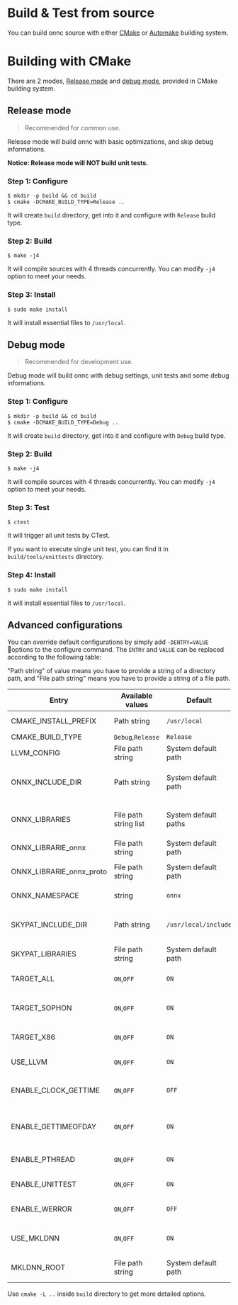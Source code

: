# Build & Test from source

You can build onnc source with either [CMake](#building-with-cmake) or [Automake](#building-with-automake) building system.

# Building with CMake

There are 2 modes, [Release mode](#release-mode) and [debug mode](#debug-mode), provided in CMake building system. 

## Release mode

> Recommended for common use.

Release mode will build onnc with basic optimizations, and skip debug informations.

**Notice: Release mode will NOT build unit tests.**

### Step 1: Configure

```shell
$ mkdir -p build && cd build
$ cmake -DCMAKE_BUILD_TYPE=Release ..
```

It will create `build` directory, get into it and configure with `Release` build type.

### Step 2: Build

```shell
$ make -j4
```

It will compile sources with 4 threads concurrently. You can modify `-j4` option to meet your needs.

### Step 3: Install

```shell
$ sudo make install
```

It will install essential files to `/usr/local`.

## Debug mode

> Recommended for development use.

Debug mode will build onnc with debug settings, unit tests and some debug informations.

### Step 1: Configure

```shell
$ mkdir -p build && cd build
$ cmake -DCMAKE_BUILD_TYPE=Debug ..
```

It will create `build` directory, get into it and configure with `Debug` build type.

### Step 2: Build

```shell
$ make -j4
```

It will compile sources with 4 threads concurrently. You can modify `-j4` option to meet your needs.

### Step 3: Test

```shell
$ ctest
```

It will trigger all unit tests by CTest.

If you want to execute single unit test, you can find it in `build/tools/unittests` directory.

### Step 4: Install

```shell
$ sudo make install
```

It will install essential files to `/usr/local`.

## Advanced configurations

You can override default configurations by simply add `-DENTRY=VALUE` options to the configure command. The `ENTRY` and `VALUE` can be replaced according to the following table:

"Path string" of value means you have to provide a string of a directory path, and "File path string" means you have to provide a string of a file path.

| Entry | Available values | Default | Description |
|-------|------------------|---------|-------------|
|CMAKE_INSTALL_PREFIX| Path string | `/usr/local` | Path to install onnc into |
|CMAKE_BUILD_TYPE| `Debug`,`Release` | `Release` | Build mode |
|LLVM_CONFIG| File path string | System default path | Path of `llvm-config` | 
|ONNX_INCLUDE_DIR| Path string | System default path | Path to include directory of onnx |
|ONNX_LIBRARIES| File path string list | System default paths | Path of `onnx` and `onnx_proto` libraries|
|ONNX_LIBRARIE_onnx| File path string | System default path | Path of `onnx` library |
|ONNX_LIBRARIE_onnx_proto| File path string | System default path | Path of `onnx_proto` library |
|ONNX_NAMESPACE| string | `onnx` | Namespace of onnx |
|SKYPAT_INCLUDE_DIR| Path string | `/usr/local/include` | Path to include directory of SkyPat |
|SKYPAT_LIBRARIES| File path string | System default path | Path of `SkyPat` library |
|TARGET_ALL| `ON`,`OFF` | `ON` | Whether to build all targets |
|TARGET_SOPHON| `ON`,`OFF` | `ON` | Whether to build Sophon targets |
|TARGET_X86| `ON`,`OFF` | `ON` | Whether to build X86 targets |
|USE_LLVM| `ON`,`OFF` | `ON` | Whether to use LLVM |
|ENABLE_CLOCK_GETTIME| `ON`,`OFF` | `OFF` | Whether to enable `clock_gettime` function |
|ENABLE_GETTIMEOFDAY| `ON`,`OFF` | `ON` | Whether to enable `gettimeofday` function |
|ENABLE_PTHREAD| `ON`,`OFF` | `ON` | Whether to enable pthread |
|ENABLE_UNITTEST| `ON`,`OFF` | `ON` | Whether to build unit test |
|ENABLE_WERROR| `ON`,`OFF` | `OFF` | Whether to use `-Werror` flag |
|USE_MKLDNN| `ON`,`OFF` | `ON` | Whether to use MKLDNN for libonnc-rt |
|MKLDNN_ROOT| File path string | System default path | Path of MKLDNN libraries |

Use `cmake -L ..` inside `build` directory to get more detailed options.

